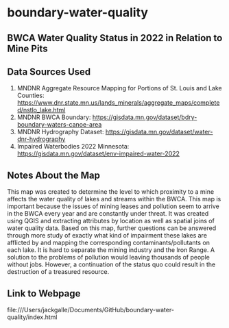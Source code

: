 # boundary-water-quality
## BWCA Water Quality Status in 2022 in Relation to Mine Pits

## Data Sources Used
1. MNDNR  Aggregate Resource Mapping for Portions of St. Louis and Lake Counties: https://www.dnr.state.mn.us/lands_minerals/aggregate_maps/completed/nstlo_lake.html
2. MNDNR BWCA Boundary: https://gisdata.mn.gov/dataset/bdry-boundary-waters-canoe-area
3. MNDNR Hydrography Dataset: https://gisdata.mn.gov/dataset/water-dnr-hydrography
4. Impaired Waterbodies 2022 Minnesota: https://gisdata.mn.gov/dataset/env-impaired-water-2022

## Notes About the Map
This map was created to determine the level to which proximity to a mine affects the water quality of lakes and streams within the BWCA. This map is important because the issues of mining leases and pollution seem to arrive in the BWCA every year and are constantly under threat. It was created using QGIS and extracting attributes by location as well as spatial joins of water quality data.
Based on this map, further questions can be answered through more study of exactly what kind of impairment these lakes are afflicted by and mapping the corresponding contaminants/pollutants on each lake. 
It is hard to separate the mining industry and the Iron Range. A solution to the problems of pollution would leaving thousands of people without jobs. However, a continuation of the status quo could result in the destruction of a treasured resource. 

## Link to Webpage
file:///Users/jackgalle/Documents/GitHub/boundary-water-quality/index.html